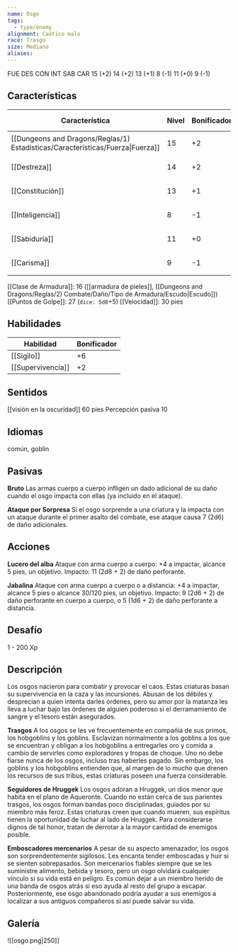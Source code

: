 ```yaml
---
name: Osgo
tags:
  - type/enemy
alignment: Caótico malo
race: Trasgo
size: Mediano
aliases:
---
```


FUE DES CON INT SAB CAR
15 (+2) 14 (+2) 13 (+1) 8 (-1) 11 (+0) 9 (-1)


## Características

| Característica                                                                 | Nivel | Bonificador | Lanzar dado      |
| ------------------------------------------------------------------------------ | ----- | ----------- | ---------------- |
| [[Dungeons and Dragons/Reglas/1) Estadisticas/Características/Fuerza\|Fuerza]] | 15    | +2          | `dice: 1d20 + 0` |
| [[Destreza]]                                                                   | 14    | +2          | `dice: 1d20 + 0` |
| [[Constitución]]                                                               | 13    | +1          | `dice: 1d20 + 0` |
| [[Inteligencia]]                                                               | 8     | -1          | `dice: 1d20 + 0` |
| [[Sabiduría]]                                                                  | 11    | +0          | `dice: 1d20 + 0` |
| [[Carisma]]                                                                    | 9     | -1          | `dice: 1d20 + 0` |

[[Clase de Armadura]]: 16 ([[armadura de pieles]], [[Dungeons and Dragons/Reglas/2) Combate/Daño/Tipo de Armadura/Escudo|Escudo]])
[[Puntos de Golpe]]: 27 (`dice: 5d8`+5)
[[Velocidad]]: 30 pies

## Habilidades

| Habilidad         | Bonificador |
| ----------------- | ----------- |
| [[Sigilo]]        | +6          |
| [[Supervivencia]] | +2          |

## Sentidos

[[visión en la oscuridad]] 60 pies
Percepción pasiva 10

## Idiomas

común, goblin

## Pasivas

**Bruto**
Las armas cuerpo a cuerpo infligen un dado adicional de su daño cuando el osgo impacta con ellas (ya incluido en el ataque).

**Ataque por Sorpresa**
Si el osgo sorprende a una criatura y la impacta con un ataque durante el primer asalto del combate, ese ataque causa 7 (2d6) de daño adicionales.

## Acciones

**Lucero del alba**
Ataque con arma cuerpo a cuerpo: +4 a impactar, alcance 5 pies, un objetivo. 
Impacto: 11 (2d8 + 2) de daño perforante.

**Jabalina**
Ataque con arma cuerpo a cuerpo o a distancia: +4 a impactar, alcance 5 pies o alcance 30/120 pies, un objetivo.
Impacto: 9 (2d6 + 2) de daño perforante en cuerpo a cuerpo, o 5 (1d6 + 2) de daño perforante a distancia.

## Desafío

1 - 200 Xp

## Descripción

Los osgos nacieron para combatir y provocar el caos. Estas criaturas basan su supervivencia en la caza y las incursiones. Abusan de los débiles y desprecian a quien intenta darles órdenes, pero su amor por la matanza les lleva a luchar bajo las órdenes de alguien poderoso si el derramamiento de sangre y el tesoro están asegurados.

**Trasgos**
A los osgos se les ve frecuentemente en compañía de sus primos, los hobgoblins y los goblins. Esclavizan normalmente a los goblins a los que se encuentran y obligan a los hobgoblins a entregarles oro y comida a cambio de servirles como exploradores y tropas de choque. Uno no debe fiarse nunca de los osgos, incluso tras haberles pagado. Sin embargo, los goblins y los hobgoblins entienden que, al margen de lo mucho que drenen los recursos de sus tribus, estas criaturas poseen una fuerza considerable.

**Seguidores de Hruggek**
Los osgos adoran a Hruggek, un dios menor que habita en el plano de Aqueronte. Cuando no están cerca de sus parientes trasgos, los osgos forman bandas poco disciplinadas, guiados por su miembro más feroz. Estas criaturas creen que cuando mueren, sus espíritus tienen la oportunidad de luchar al lado de Hruggek. Para considerarse dignos de tal honor, tratan de derrotar a la mayor cantidad de enemigos posible.

**Emboscadores mercenarios**
A pesar de su aspecto amenazador, los osgos son sorprendentemente sigilosos. Les encanta tender emboscadas y huir si se sienten sobrepasados. Son mercenarios fiables siempre que se les suministre alimento, bebida y tesoro, pero un osgo olvidará cualquier vínculo si su vida está en peligro. Es común dejar a un miembro herido de una banda de osgos atrás si eso ayuda al resto del grupo a escapar. Posteriormente, ese osgo abandonado podría ayudar a sus enemigos a localizar a sus antiguos compañeros si así puede salvar su vida.

## Galería

![[osgo.png|250]]